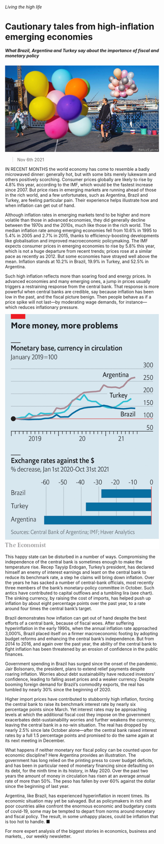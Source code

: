 ###### Living the high life

# Cautionary tales from high-inflation emerging economies 

##### What Brazil, Argentina and Turkey say about the importance of fiscal and monetary policy 

![image](images/20211106_FNP001_0.jpg) 

> Nov 6th 2021 

IN RECENT MONTHS the world economy has come to resemble a badly microwaved dinner: generally hot, but with some bits merely lukewarm and others positively scorching. Consumer prices globally are likely to rise by 4.8% this year, according to the IMF, which would be the fastest increase since 2007. But price rises in emerging markets are running ahead of those in the rich world, and a few unfortunates, such as Argentina, Brazil and Turkey, are feeling particular pain. Their experience helps illustrate how and when inflation can get out of hand.

Although inflation rates in emerging markets tend to be higher and more volatile than those in advanced economies, they did generally decline between the 1970s and the 2010s, much like those in the rich world. The median inflation rate among emerging economies fell from 10.6% in 1995 to 5.4% in 2005 and 2.7% in 2015, thanks to efficiency-boosting developments like globalisation and improved macroeconomic policymaking. The IMF expects consumer prices in emerging economies to rise by 5.8% this year, which is not a huge departure from recent trends; prices rose at a similar pace as recently as 2012. But some economies have strayed well above the mean. Inflation stands at 10.2% in Brazil, 19.9% in Turkey, and 52.5% in Argentina.


Such high inflation reflects more than soaring food and energy prices. In advanced economies and many emerging ones, a jump in prices usually triggers a restraining response from the central bank. That response is more powerful when central banks are credible, say because inflation has been low in the past, and the fiscal picture benign. Then people behave as if a price spike will not last—by moderating wage demands, for instance—which reduces inflationary pressure.

![image](images/20211106_FNC027.png) 


This happy state can be disturbed in a number of ways. Compromising the independence of the central bank is sometimes enough to make the temperature rise. Recep Tayyip Erdogan, Turkey’s president, has declared himself an enemy of interest earnings and leant on the central bank to reduce its benchmark rate, a step he claims will bring down inflation. Over the years he has sacked a number of central-bank officials, most recently three members of the bank’s monetary-policy committee in October. Such antics have contributed to capital outflows and a tumbling lira (see chart). The sinking currency, by raising the cost of imports, has helped push up inflation by about eight percentage points over the past year, to a rate around four times the central bank’s target.

Brazil demonstrates how inflation can get out of hand despite the best efforts of a central bank, because of fiscal woes. After suffering hyperinflation in the early 1990s, when the annual inflation rate approached 3,000%, Brazil placed itself on a firmer macroeconomic footing by adopting budget reforms and enhancing the central bank’s independence. But from 2014 to 2016, and again over the past year, the ability of the central bank to fight inflation has been threatened by an erosion of confidence in the public finances.

Government spending in Brazil has surged since the onset of the pandemic. Jair Bolsonaro, the president, plans to extend relief payments despite roaring inflation. Worries about debt sustainability have reduced investors’ confidence, leading to falling asset prices and a weaker currency. Despite booming foreign demand for Brazil’s commodity exports, the real has tumbled by nearly 30% since the beginning of 2020.

Higher import prices have contributed to stubbornly high inflation, forcing the central bank to raise its benchmark interest rate by nearly six percentage points since March. Yet interest rates may be approaching levels at which the additional fiscal cost they impose on the government exacerbates debt-sustainability worries and further weakens the currency, leaving the central bank in a no-win situation. The real has dropped by nearly 2.5% since late October alone—after the central bank raised interest rates by a full 1.5 percentage points and promised to do the same again at its next meeting in December.

What happens if neither monetary nor fiscal policy can be counted upon for economic discipline? Here Argentina provides an illustration. The government has long relied on the printing press to cover budget deficits, and has been in particular need of monetary financing since defaulting on its debt, for the ninth time in its history, in May 2020. Over the past two years the amount of money in circulation has risen at an average annual rate of more than 50%. The peso has fallen by over 60% against the dollar since the beginning of last year.

Argentina, like Brazil, has experienced hyperinflation in recent times. Its economic situation may yet be salvaged. But as policymakers in rich and poor countries alike confront the enormous economic and budgetary costs of covid-19, some may be tempted to depart from norms around monetary and fiscal policy. The result, in some unhappy places, could be inflation that is too hot to handle. ■

For more expert analysis of the biggest stories in economics, business and markets, , our weekly newsletter.


